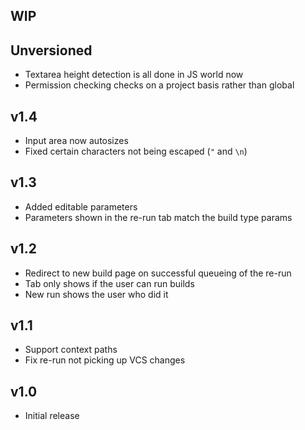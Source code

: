 WIP
---

Unversioned
-----------
* Textarea height detection is all done in JS world now
* Permission checking checks on a project basis rather than global

v1.4
----
* Input area now autosizes
* Fixed certain characters not being escaped (`"` and `\n`)

v1.3
----
* Added editable parameters
* Parameters shown in the re-run tab match the build type params

v1.2
----
* Redirect to new build page on successful queueing of the re-run
* Tab only shows if the user can run builds
* New run shows the user who did it

v1.1
----
* Support context paths
* Fix re-run not picking up VCS changes

v1.0
----
* Initial release